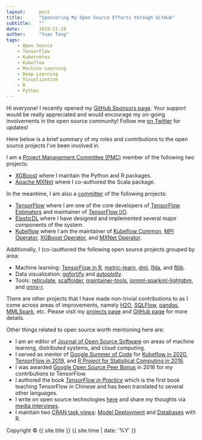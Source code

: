 ```yaml
---
layout:     post
title:      "Sponsoring My Open Source Efforts through GitHub"
subtitle:   ""
date:       2019-11-19
author:     "Yuan Tang"
tags:
    - Open Source
    - TensorFlow
    - Kubernetes
    - Kubeflow
    - Machine Learning
    - Deep Learning
    - Visualization
    - R
    - Python
---
```


Hi everyone! I recently opened my [GitHub Sponsors page](https://github.com/sponsors/terrytangyuan). Your support would be really appreciated and would encourage my on-going involvements in the open source community! Follow me [on Twitter](https://twitter.com/TerryTangYuan) for updates!

Here below is a brief summary of my roles and contributions to the open source projects I've been involved in.

I am a [Project Management Committee (PMC)](https://www.apache.org/foundation/glossary.html#PMC) member of the following two projects:
* [XGBoost](https://github.com/dmlc/xgboost) where I maintain the Python and R packages.
* [Apache MXNet](https://github.com/apache/incubator-mxnet) where I co-authored the Scala package.

In the meantime, I am also a [committer](https://www.apache.org/foundation/glossary.html#Committer) of the following projects:
* [TensorFlow](https://github.com/tensorflow/tensorflow) where I am one of the core developers of [TensorFlow Estimators](https://arxiv.org/abs/1708.02637) and maintainer of [TensorFlow I/O](https://github.com/tensorflow/io).
* [ElasticDL](https://github.com/sql-machine-learning/elasticdl) where I have designed and implemented several major components of the system.
* [Kubeflow](https://github.com/kubeflow/kubeflow) where I am the maintainer of [Kubeflow Common](https://github.com/kubeflow/common), [MPI Operator](https://github.com/kubeflow/mpi-operator), [XGBoost Operator](https://github.com/kubeflow/xgboost-operator), and [MXNet Operator](https://github.com/kubeflow/mxnet-operator).

Additionally, I (co-)authored the following open source projects grouped by area:
* Machine learning: [TensorFlow in R](https://github.com/rstudio/tensorflow), [metric-learn](https://github.com/scikit-learn-contrib/metric-learn), [dml](https://github.com/terrytangyuan/dml), [lfda](https://github.com/terrytangyuan/lfda), and [ftlib](https://github.com/caicloud/ftlib).
* Data visualization: [ggfortify](https://github.com/sinhrks/ggfortify) and [autoplotly](https://github.com/terrytangyuan/autoplotly).
* Tools: [reticulate](https://github.com/rstudio/reticulate), [scaffolder](https://github.com/terrytangyuan/scaffolder), [maintainer-tools](https://github.com/terrytangyuan/maintainer-tools), [jpmml-sparkml-lightgbm](https://github.com/alipay/jpmml-sparkml-lightgbm), and [onnx-r](https://github.com/onnx/onnx-r).

There are other projects that I have made non-trivial contributions to as I come across areas of improvements, namely [H2O](https://github.com/h2oai/h2o-3), [SQLFlow](https://github.com/sql-machine-learning/sqlflow), [pandas](https://github.com/pandas-dev/pandas), [MMLSpark](https://github.com/Azure/mmlspark), etc. Please visit my [projects page](https://terrytangyuan.github.io/projects/) and [GitHub page](http://github.com/terrytangyuan/) for more details.

Other things related to open source worth mentioning here are:
* I am an editor of [Journal of Open Source Software](https://joss.theoj.org/) on areas of machine learning, distributed systems, and cloud computing.
* I served as mentor of [Google Summer of Code](https://summerofcode.withgoogle.com/) for [Kubeflow in 2020](https://summerofcode.withgoogle.com/projects/#5507335985823744), [TensorFlow in 2019](https://summerofcode.withgoogle.com/archive/2019/projects/5358647872323584/), and [R Project for Statistical Computing in 2016](https://summerofcode.withgoogle.com/archive/2016/projects/5199297624670208/).
* I was awarded [Google Open Source Peer Bonus](https://opensource.googleblog.com/2016/09/google-open-source-peer-bonus-program.html) in 2016 for my contributions to TensorFlow.
* I authored the book [*TensorFlow in Practice*](http://terrytangyuan.github.io/2017/02/12/tensorflow-in-practice-book-chinese/) which is the first book teaching TensorFlow in Chinese and has been translated to several other languages.
* I write on open source technologies [here](https://terrytangyuan.github.io/) and share my thoughts via [media interviews](https://terrytangyuan.github.io/tags/#Interview).
* I maintain two [CRAN task views](https://cran.r-project.org/web/views/): [Model Deployment](https://github.com/terrytangyuan/ctv-model-deployment) and [Databases](https://github.com/terrytangyuan/ctv-databases) with R.

<p class="copyright text-muted">
	Copyright &copy; {{ site.title }} {{ site.time | date: '%Y' }}
</p>

